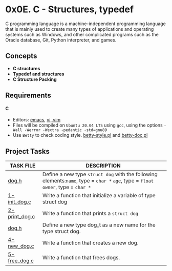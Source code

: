 
# 0x0E. C - Structures, typedef

C programming language is a machine-independent programming language that is mainly used to create many types of applications and operating systems such as Windows, and other complicated programs such as the Oracle database, Git, Python interpreter, and games.

## Concepts

- __C structures__
- __Typedef and structures__
- __C Structure Packing__

## Requirements

#### C

- Editors: [emacs](https://www.gnu.org/software/emacs/), [vi, vim](https://www.vim.org/)
- Files will be compiled on `Ubuntu 20.04 LTS` using `gcc`, using the options `-Wall -Werror -Wextra -pedantic -std=gnu89`
- Use `Betty` to check coding style. [betty-style.pl](https://github.com/holbertonschool/Betty/blob/master/betty-style.pl) and [betty-doc.pl](https://github.com/holbertonschool/Betty/blob/master/betty-doc.pl)

## Project Tasks

| TASK FILE                      | DESCRIPTION      |
|  -----------                   |  -----------     |
|[dog.h](https://github.com/lebogangolifant/alx-low_level_programming/blob/master/0x0E-structures_typedef/dog.h)|Define a new type `struct dog` with the following elements:`name`, type = `char *` `age`, type = `float` `owner`, type = `char *`|
|[1-init_dog.c](https://github.com/lebogangolifant/alx-low_level_programming/blob/master/0x0E-structures_typedef/1-init_dog.c)|Write a function that initialize a variable of type struct dog|
|[2-print_dog.c](https://github.com/lebogangolifant/alx-low_level_programming/blob/master/0x0E-structures_typedef/2-print_dog.c)|Write a function that prints a `struct dog`|
|[dog.h](https://github.com/lebogangolifant/alx-low_level_programming/blob/master/0x0E-structures_typedef/dog.h)|Define a new type dog_t as a new name for the type struct dog.|
|[4-new_dog.c](https://github.com/lebogangolifant/alx-low_level_programming/blob/master/0x0E-structures_typedef/4-new_dog.c)|Write a function that creates a new dog.|
|[5-free_dog.c](https://github.com/lebogangolifant/alx-low_level_programming/blob/master/0x0E-structures_typedef/5-free_dog.c)|Write a function that frees dogs.|

